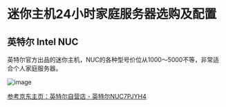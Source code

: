 # 迷你主机24小时家庭服务器选购及配置


## 英特尔 Intel NUC

英特尔官方出品的迷你主机，NUC的各种型号价位从1000～5000不等，非常适合个人家庭服务器。

![image](https://user-images.githubusercontent.com/14041622/50043988-4b5ed780-00b8-11e9-9f6a-11615420218f.png)

[参考京东主页：英特尔自营店 - 英特尔NUC7PJYH4](http://item.jd.com/7618127.html)